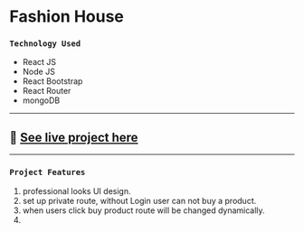 # Fashion House
### `Technology Used`
- React JS
- Node JS
- React Bootstrap
- React Router
- mongoDB
---
## :link: [See live project here](https://dream-rider-info.web.app/)

---
### `Project Features`
1. professional looks UI design.
2. set up private route, without Login user can not buy a product.
3. when users click buy product route will be changed dynamically.
4. 